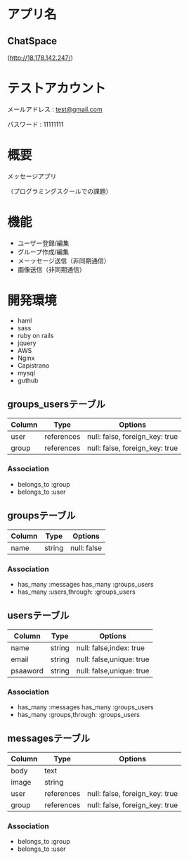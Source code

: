 # アプリ名
## ChatSpace
(http://18.178.142.247/)

# テストアカウント
メールアドレス  : test@gmail.com

パスワード      : 11111111

# 概要
メッセージアプリ 

（プログラミングスクールでの課題）

# 機能
- ユーザー登録/編集
- グループ作成/編集
- メーッセージ送信（非同期通信）
- 画像送信（非同期通信）

# 開発環境
- haml
- sass
- ruby on rails
- jquery
- AWS
- Nginx
- Capistrano
- mysql
- guthub


## groups_usersテーブル
|Column|Type|Options|
|------|----|-------|
|user|references|null: false, foreign_key: true|
|group|references|null: false, foreign_key: true|
### Association
- belongs_to :group
- belongs_to :user

## groupsテーブル
|Column|Type|Options|
|------|----|-------|
|name|string|null: false|
### Association
- has_many :messages
  has_many :groups_users
- has_many :users,through: :groups_users

## usersテーブル
|Column|Type|Options|
|------|----|-------|
|name|string|null: false,index: true|
|email|string|null: false,unique: true|
|psaaword|string|null: false,unique: true|
### Association
- has_many :messages
  has_many :groups_users
- has_many :groups,through: :groups_users

## messagesテーブル
|Column|Type|Options|
|------|----|-------|
|body|text||
|image|string||
|user|references|null: false, foreign_key: true|
|group|references|null: false, foreign_key: true|
### Association
- belongs_to :group
- belongs_to :user

